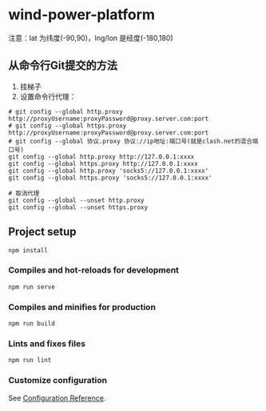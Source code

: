 # wind-power-platform

注意：lat 为纬度(-90,90)，lng/lon 是经度(-180,180)

## 从命令行Git提交的方法
  1. 挂梯子
  2. 设置命令行代理：
  ```
  # git config --global http.proxy http://proxyUsername:proxyPassword@proxy.server.com:port
  # git config --global https.proxy http://proxyUsername:proxyPassword@proxy.server.com:port
  # git config --global 协议.proxy 协议://ip地址:端口号(就是clash.net的混合端口号)
  git config --global http.proxy http://127.0.0.1:xxxx
  git config --global https.proxy http://127.0.0.1:xxxx
  git config --global http.proxy 'socks5://127.0.0.1:xxxx'
  git config --global https.proxy 'socks5://127.0.0.1:xxxx'

  # 取消代理
  git config --global --unset http.proxy
  git config --global --unset https.proxy
   ```


## Project setup

```
npm install
```

### Compiles and hot-reloads for development

```
npm run serve
```

### Compiles and minifies for production

```
npm run build
```

### Lints and fixes files

```
npm run lint
```

### Customize configuration

See [Configuration Reference](https://cli.vuejs.org/config/).
